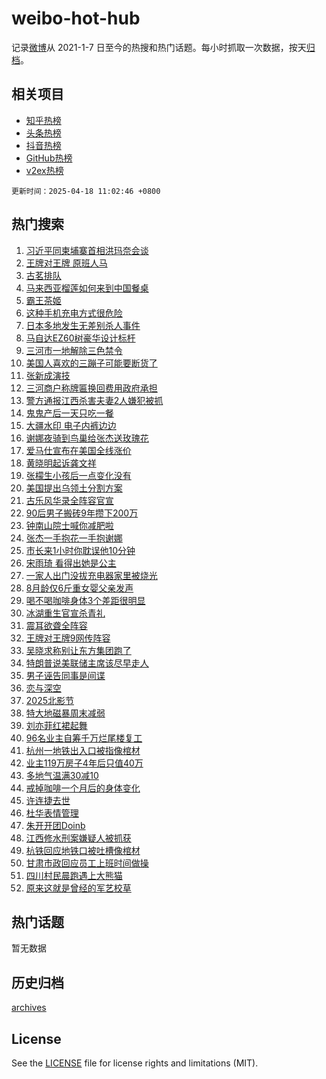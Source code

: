 # weibo-hot-hub

记录[微博](https://www.weibo.com)从 2021-1-7 日至今的热搜和热门话题。每小时抓取一次数据，按天[归档](archives)。

## 相关项目

- [知乎热榜](https://github.com/snaildev/zhihu-hot-hub)
- [头条热榜](https://github.com/snaildev/toutiao-hot-hub)
- [抖音热榜](https://github.com/snaildev/douyin-hot-hub)
- [GitHub热榜](https://github.com/snaildev/github-hot-hub)
- [v2ex热榜](https://github.com/snaildev/v2ex-hot-hub)


`更新时间：2025-04-18 11:02:46 +0800`

## 热门搜索

1. [习近平同柬埔寨首相洪玛奈会谈](https://m.weibo.cn/search?containerid=100103type%3D1%26t%3D10%26q%3D%23%E4%B9%A0%E8%BF%91%E5%B9%B3%E5%90%8C%E6%9F%AC%E5%9F%94%E5%AF%A8%E9%A6%96%E7%9B%B8%E6%B4%AA%E7%8E%9B%E5%A5%88%E4%BC%9A%E8%B0%88%23&stream_entry_id=51&isnewpage=1&extparam=seat%3D1%26c_type%3D51%26q%3D%2523%25E4%25B9%25A0%25E8%25BF%2591%25E5%25B9%25B3%25E5%2590%258C%25E6%259F%25AC%25E5%259F%2594%25E5%25AF%25A8%25E9%25A6%2596%25E7%259B%25B8%25E6%25B4%25AA%25E7%258E%259B%25E5%25A5%2588%25E4%25BC%259A%25E8%25B0%2588%2523%26pos%3D0%26cate%3D10103%26dgr%3D0%26filter_type%3Drealtimehot%26stream_entry_id%3D51%26display_time%3D1744945365%26pre_seqid%3D17449453656920366468816)
1. [王牌对王牌 原班人马](https://m.weibo.cn/search?containerid=100103type%3D1%26t%3D10%26q%3D%E7%8E%8B%E7%89%8C%E5%AF%B9%E7%8E%8B%E7%89%8C+%E5%8E%9F%E7%8F%AD%E4%BA%BA%E9%A9%AC&stream_entry_id=31&isnewpage=1&extparam=seat%3D1%26c_type%3D31%26q%3D%25E7%258E%258B%25E7%2589%258C%25E5%25AF%25B9%25E7%258E%258B%25E7%2589%258C%2520%25E5%258E%259F%25E7%258F%25AD%25E4%25BA%25BA%25E9%25A9%25AC%26pos%3D0%26cate%3D5001%26realpos%3D1%26stream_entry_id%3D31%26flag%3D1%26band_rank%3D1%26lcate%3D5001%26filter_type%3Drealtimehot%26dgr%3D0%26display_time%3D1744945365%26pre_seqid%3D17449453656920366468816)
1. [古茗排队](https://m.weibo.cn/search?containerid=100103type%3D1%26t%3D10%26q%3D%E5%8F%A4%E8%8C%97%E6%8E%92%E9%98%9F&stream_entry_id=31&isnewpage=1&extparam=seat%3D1%26c_type%3D31%26q%3D%25E5%258F%25A4%25E8%258C%2597%25E6%258E%2592%25E9%2598%259F%26pos%3D1%26cate%3D5001%26realpos%3D2%26stream_entry_id%3D31%26flag%3D1%26band_rank%3D2%26lcate%3D5001%26filter_type%3Drealtimehot%26dgr%3D0%26display_time%3D1744945365%26pre_seqid%3D17449453656920366468816)
1. [马来西亚榴莲如何来到中国餐桌](https://m.weibo.cn/search?containerid=100103type%3D1%26t%3D10%26q%3D%23%E9%A9%AC%E6%9D%A5%E8%A5%BF%E4%BA%9A%E6%A6%B4%E8%8E%B2%E5%A6%82%E4%BD%95%E6%9D%A5%E5%88%B0%E4%B8%AD%E5%9B%BD%E9%A4%90%E6%A1%8C%23&stream_entry_id=31&isnewpage=1&extparam=seat%3D1%26c_type%3D31%26q%3D%2523%25E9%25A9%25AC%25E6%259D%25A5%25E8%25A5%25BF%25E4%25BA%259A%25E6%25A6%25B4%25E8%258E%25B2%25E5%25A6%2582%25E4%25BD%2595%25E6%259D%25A5%25E5%2588%25B0%25E4%25B8%25AD%25E5%259B%25BD%25E9%25A4%2590%25E6%25A1%258C%2523%26pos%3D2%26cate%3D5001%26realpos%3D3%26stream_entry_id%3D31%26flag%3D0%26band_rank%3D3%26lcate%3D5001%26filter_type%3Drealtimehot%26dgr%3D0%26display_time%3D1744945365%26pre_seqid%3D17449453656920366468816)
1. [霸王茶姬](https://m.weibo.cn/search?containerid=100103type%3D1%26t%3D10%26q%3D%E9%9C%B8%E7%8E%8B%E8%8C%B6%E5%A7%AC&stream_entry_id=31&isnewpage=1&extparam=seat%3D1%26c_type%3D31%26q%3D%25E9%259C%25B8%25E7%258E%258B%25E8%258C%25B6%25E5%25A7%25AC%26pos%3D3%26cate%3D5001%26realpos%3D4%26stream_entry_id%3D31%26flag%3D1%26band_rank%3D4%26lcate%3D5001%26filter_type%3Drealtimehot%26dgr%3D0%26display_time%3D1744945365%26pre_seqid%3D17449453656920366468816)
1. [这种手机充电方式很危险](https://m.weibo.cn/search?containerid=100103type%3D1%26t%3D10%26q%3D%23%E8%BF%99%E7%A7%8D%E6%89%8B%E6%9C%BA%E5%85%85%E7%94%B5%E6%96%B9%E5%BC%8F%E5%BE%88%E5%8D%B1%E9%99%A9%23&stream_entry_id=31&isnewpage=1&extparam=seat%3D1%26c_type%3D31%26q%3D%2523%25E8%25BF%2599%25E7%25A7%258D%25E6%2589%258B%25E6%259C%25BA%25E5%2585%2585%25E7%2594%25B5%25E6%2596%25B9%25E5%25BC%258F%25E5%25BE%2588%25E5%258D%25B1%25E9%2599%25A9%2523%26pos%3D4%26cate%3D5001%26realpos%3D5%26stream_entry_id%3D31%26flag%3D1%26band_rank%3D5%26lcate%3D5001%26filter_type%3Drealtimehot%26dgr%3D0%26display_time%3D1744945365%26pre_seqid%3D17449453656920366468816)
1. [日本多地发生无差别杀人事件](https://m.weibo.cn/search?containerid=100103type%3D1%26t%3D10%26q%3D%23%E6%97%A5%E6%9C%AC%E5%A4%9A%E5%9C%B0%E5%8F%91%E7%94%9F%E6%97%A0%E5%B7%AE%E5%88%AB%E6%9D%80%E4%BA%BA%E4%BA%8B%E4%BB%B6%23&stream_entry_id=31&isnewpage=1&extparam=seat%3D1%26c_type%3D31%26q%3D%2523%25E6%2597%25A5%25E6%259C%25AC%25E5%25A4%259A%25E5%259C%25B0%25E5%258F%2591%25E7%2594%259F%25E6%2597%25A0%25E5%25B7%25AE%25E5%2588%25AB%25E6%259D%2580%25E4%25BA%25BA%25E4%25BA%258B%25E4%25BB%25B6%2523%26pos%3D5%26cate%3D5001%26realpos%3D6%26stream_entry_id%3D31%26flag%3D1%26band_rank%3D6%26lcate%3D5001%26filter_type%3Drealtimehot%26dgr%3D0%26display_time%3D1744945365%26pre_seqid%3D17449453656920366468816)
1. [马自达EZ60树豪华设计标杆](https://m.weibo.cn/search?containerid=100103type%3D1%26t%3D10%26q%3D%23%E9%A9%AC%E8%87%AA%E8%BE%BEEZ60%E6%A0%91%E8%B1%AA%E5%8D%8E%E8%AE%BE%E8%AE%A1%E6%A0%87%E6%9D%86%23&stream_entry_id=31&isnewpage=1&extparam=seat%3D1%26c_type%3D31%26q%3D%2523%25E9%25A9%25AC%25E8%2587%25AA%25E8%25BE%25BEEZ60%25E6%25A0%2591%25E8%25B1%25AA%25E5%258D%258E%25E8%25AE%25BE%25E8%25AE%25A1%25E6%25A0%2587%25E6%259D%2586%2523%26pos%3D6%26cate%3D5001%26adid%3D283286%26topic_ad%3D1%26dgr%3D0%26band_rank%3D7%26lcate%3D5001%26stream_entry_id%3D31%26filter_type%3Drealtimehot%26is_ad_pos%3D1%26display_time%3D1744945365%26pre_seqid%3D17449453656920366468816)
1. [三河市一地解除三色禁令](https://m.weibo.cn/search?containerid=100103type%3D1%26t%3D10%26q%3D%23%E4%B8%89%E6%B2%B3%E5%B8%82%E4%B8%80%E5%9C%B0%E8%A7%A3%E9%99%A4%E4%B8%89%E8%89%B2%E7%A6%81%E4%BB%A4%23&stream_entry_id=31&isnewpage=1&extparam=seat%3D1%26c_type%3D31%26q%3D%2523%25E4%25B8%2589%25E6%25B2%25B3%25E5%25B8%2582%25E4%25B8%2580%25E5%259C%25B0%25E8%25A7%25A3%25E9%2599%25A4%25E4%25B8%2589%25E8%2589%25B2%25E7%25A6%2581%25E4%25BB%25A4%2523%26pos%3D7%26cate%3D5001%26realpos%3D7%26stream_entry_id%3D31%26flag%3D1%26band_rank%3D7%26lcate%3D5001%26filter_type%3Drealtimehot%26dgr%3D0%26display_time%3D1744945365%26pre_seqid%3D17449453656920366468816)
1. [美国人喜欢的三蹦子可能要断货了](https://m.weibo.cn/search?containerid=100103type%3D1%26t%3D10%26q%3D%23%E7%BE%8E%E5%9B%BD%E4%BA%BA%E5%96%9C%E6%AC%A2%E7%9A%84%E4%B8%89%E8%B9%A6%E5%AD%90%E5%8F%AF%E8%83%BD%E8%A6%81%E6%96%AD%E8%B4%A7%E4%BA%86%23&stream_entry_id=31&isnewpage=1&extparam=seat%3D1%26c_type%3D31%26q%3D%2523%25E7%25BE%258E%25E5%259B%25BD%25E4%25BA%25BA%25E5%2596%259C%25E6%25AC%25A2%25E7%259A%2584%25E4%25B8%2589%25E8%25B9%25A6%25E5%25AD%2590%25E5%258F%25AF%25E8%2583%25BD%25E8%25A6%2581%25E6%2596%25AD%25E8%25B4%25A7%25E4%25BA%2586%2523%26pos%3D8%26cate%3D5001%26realpos%3D8%26stream_entry_id%3D31%26flag%3D0%26band_rank%3D8%26lcate%3D5001%26filter_type%3Drealtimehot%26dgr%3D0%26display_time%3D1744945365%26pre_seqid%3D17449453656920366468816)
1. [张新成演技](https://m.weibo.cn/search?containerid=100103type%3D1%26t%3D10%26q%3D%E5%BC%A0%E6%96%B0%E6%88%90%E6%BC%94%E6%8A%80&stream_entry_id=31&isnewpage=1&extparam=seat%3D1%26c_type%3D31%26q%3D%25E5%25BC%25A0%25E6%2596%25B0%25E6%2588%2590%25E6%25BC%2594%25E6%258A%2580%26pos%3D9%26cate%3D5001%26realpos%3D9%26stream_entry_id%3D31%26flag%3D1%26band_rank%3D9%26lcate%3D5001%26filter_type%3Drealtimehot%26dgr%3D0%26display_time%3D1744945365%26pre_seqid%3D17449453656920366468816)
1. [三河商户称牌匾换回费用政府承担](https://m.weibo.cn/search?containerid=100103type%3D1%26t%3D10%26q%3D%23%E4%B8%89%E6%B2%B3%E5%95%86%E6%88%B7%E7%A7%B0%E7%89%8C%E5%8C%BE%E6%8D%A2%E5%9B%9E%E8%B4%B9%E7%94%A8%E6%94%BF%E5%BA%9C%E6%89%BF%E6%8B%85%23&stream_entry_id=31&isnewpage=1&extparam=seat%3D1%26c_type%3D31%26q%3D%2523%25E4%25B8%2589%25E6%25B2%25B3%25E5%2595%2586%25E6%2588%25B7%25E7%25A7%25B0%25E7%2589%258C%25E5%258C%25BE%25E6%258D%25A2%25E5%259B%259E%25E8%25B4%25B9%25E7%2594%25A8%25E6%2594%25BF%25E5%25BA%259C%25E6%2589%25BF%25E6%258B%2585%2523%26pos%3D10%26cate%3D5001%26realpos%3D10%26stream_entry_id%3D31%26flag%3D1%26band_rank%3D10%26lcate%3D5001%26filter_type%3Drealtimehot%26dgr%3D0%26display_time%3D1744945365%26pre_seqid%3D17449453656920366468816)
1. [警方通报江西杀害夫妻2人嫌犯被抓](https://m.weibo.cn/search?containerid=100103type%3D1%26t%3D10%26q%3D%23%E8%AD%A6%E6%96%B9%E9%80%9A%E6%8A%A5%E6%B1%9F%E8%A5%BF%E6%9D%80%E5%AE%B3%E5%A4%AB%E5%A6%BB2%E4%BA%BA%E5%AB%8C%E7%8A%AF%E8%A2%AB%E6%8A%93%23&stream_entry_id=31&isnewpage=1&extparam=seat%3D1%26c_type%3D31%26q%3D%2523%25E8%25AD%25A6%25E6%2596%25B9%25E9%2580%259A%25E6%258A%25A5%25E6%25B1%259F%25E8%25A5%25BF%25E6%259D%2580%25E5%25AE%25B3%25E5%25A4%25AB%25E5%25A6%25BB2%25E4%25BA%25BA%25E5%25AB%258C%25E7%258A%25AF%25E8%25A2%25AB%25E6%258A%2593%2523%26pos%3D11%26cate%3D5001%26realpos%3D11%26stream_entry_id%3D31%26flag%3D0%26band_rank%3D11%26lcate%3D5001%26filter_type%3Drealtimehot%26dgr%3D0%26display_time%3D1744945365%26pre_seqid%3D17449453656920366468816)
1. [鬼鬼产后一天只吃一餐](https://m.weibo.cn/search?containerid=100103type%3D1%26t%3D10%26q%3D%23%E9%AC%BC%E9%AC%BC%E4%BA%A7%E5%90%8E%E4%B8%80%E5%A4%A9%E5%8F%AA%E5%90%83%E4%B8%80%E9%A4%90%23&stream_entry_id=31&isnewpage=1&extparam=seat%3D1%26c_type%3D31%26q%3D%2523%25E9%25AC%25BC%25E9%25AC%25BC%25E4%25BA%25A7%25E5%2590%258E%25E4%25B8%2580%25E5%25A4%25A9%25E5%258F%25AA%25E5%2590%2583%25E4%25B8%2580%25E9%25A4%2590%2523%26pos%3D12%26cate%3D5001%26realpos%3D12%26stream_entry_id%3D31%26flag%3D2%26band_rank%3D12%26lcate%3D5001%26filter_type%3Drealtimehot%26dgr%3D0%26display_time%3D1744945365%26pre_seqid%3D17449453656920366468816)
1. [大疆水印 电子内裤边边](https://m.weibo.cn/search?containerid=100103type%3D1%26t%3D10%26q%3D%E5%A4%A7%E7%96%86%E6%B0%B4%E5%8D%B0+%E7%94%B5%E5%AD%90%E5%86%85%E8%A3%A4%E8%BE%B9%E8%BE%B9&stream_entry_id=31&isnewpage=1&extparam=seat%3D1%26c_type%3D31%26q%3D%25E5%25A4%25A7%25E7%2596%2586%25E6%25B0%25B4%25E5%258D%25B0%2520%25E7%2594%25B5%25E5%25AD%2590%25E5%2586%2585%25E8%25A3%25A4%25E8%25BE%25B9%25E8%25BE%25B9%26pos%3D13%26cate%3D5001%26realpos%3D13%26stream_entry_id%3D31%26flag%3D1%26band_rank%3D13%26lcate%3D5001%26filter_type%3Drealtimehot%26dgr%3D0%26display_time%3D1744945365%26pre_seqid%3D17449453656920366468816)
1. [谢娜夜骑到鸟巢给张杰送玫瑰花](https://m.weibo.cn/search?containerid=100103type%3D1%26t%3D10%26q%3D%23%E8%B0%A2%E5%A8%9C%E5%A4%9C%E9%AA%91%E5%88%B0%E9%B8%9F%E5%B7%A2%E7%BB%99%E5%BC%A0%E6%9D%B0%E9%80%81%E7%8E%AB%E7%91%B0%E8%8A%B1%23&stream_entry_id=31&isnewpage=1&extparam=seat%3D1%26c_type%3D31%26q%3D%2523%25E8%25B0%25A2%25E5%25A8%259C%25E5%25A4%259C%25E9%25AA%2591%25E5%2588%25B0%25E9%25B8%259F%25E5%25B7%25A2%25E7%25BB%2599%25E5%25BC%25A0%25E6%259D%25B0%25E9%2580%2581%25E7%258E%25AB%25E7%2591%25B0%25E8%258A%25B1%2523%26pos%3D14%26cate%3D5001%26realpos%3D14%26stream_entry_id%3D31%26flag%3D0%26band_rank%3D14%26lcate%3D5001%26filter_type%3Drealtimehot%26dgr%3D0%26display_time%3D1744945365%26pre_seqid%3D17449453656920366468816)
1. [爱马仕宣布在美国全线涨价](https://m.weibo.cn/search?containerid=100103type%3D1%26t%3D10%26q%3D%23%E7%88%B1%E9%A9%AC%E4%BB%95%E5%AE%A3%E5%B8%83%E5%9C%A8%E7%BE%8E%E5%9B%BD%E5%85%A8%E7%BA%BF%E6%B6%A8%E4%BB%B7%23&stream_entry_id=31&isnewpage=1&extparam=seat%3D1%26c_type%3D31%26q%3D%2523%25E7%2588%25B1%25E9%25A9%25AC%25E4%25BB%2595%25E5%25AE%25A3%25E5%25B8%2583%25E5%259C%25A8%25E7%25BE%258E%25E5%259B%25BD%25E5%2585%25A8%25E7%25BA%25BF%25E6%25B6%25A8%25E4%25BB%25B7%2523%26pos%3D15%26cate%3D5001%26realpos%3D15%26stream_entry_id%3D31%26flag%3D2%26band_rank%3D15%26lcate%3D5001%26filter_type%3Drealtimehot%26dgr%3D0%26display_time%3D1744945365%26pre_seqid%3D17449453656920366468816)
1. [黄晓明起诉龚文祥](https://m.weibo.cn/search?containerid=100103type%3D1%26t%3D10%26q%3D%23%E9%BB%84%E6%99%93%E6%98%8E%E8%B5%B7%E8%AF%89%E9%BE%9A%E6%96%87%E7%A5%A5%23&stream_entry_id=31&isnewpage=1&extparam=seat%3D1%26c_type%3D31%26q%3D%2523%25E9%25BB%2584%25E6%2599%2593%25E6%2598%258E%25E8%25B5%25B7%25E8%25AF%2589%25E9%25BE%259A%25E6%2596%2587%25E7%25A5%25A5%2523%26pos%3D16%26cate%3D5001%26realpos%3D16%26stream_entry_id%3D31%26flag%3D0%26band_rank%3D16%26lcate%3D5001%26filter_type%3Drealtimehot%26dgr%3D0%26display_time%3D1744945365%26pre_seqid%3D17449453656920366468816)
1. [张檬生小孩后一点变化没有](https://m.weibo.cn/search?containerid=100103type%3D1%26t%3D10%26q%3D%23%E5%BC%A0%E6%AA%AC%E7%94%9F%E5%B0%8F%E5%AD%A9%E5%90%8E%E4%B8%80%E7%82%B9%E5%8F%98%E5%8C%96%E6%B2%A1%E6%9C%89%23&stream_entry_id=31&isnewpage=1&extparam=seat%3D1%26c_type%3D31%26q%3D%2523%25E5%25BC%25A0%25E6%25AA%25AC%25E7%2594%259F%25E5%25B0%258F%25E5%25AD%25A9%25E5%2590%258E%25E4%25B8%2580%25E7%2582%25B9%25E5%258F%2598%25E5%258C%2596%25E6%25B2%25A1%25E6%259C%2589%2523%26pos%3D17%26cate%3D5001%26realpos%3D17%26stream_entry_id%3D31%26flag%3D1%26band_rank%3D17%26lcate%3D5001%26filter_type%3Drealtimehot%26dgr%3D0%26display_time%3D1744945365%26pre_seqid%3D17449453656920366468816)
1. [美国提出乌领土分割方案](https://m.weibo.cn/search?containerid=100103type%3D1%26t%3D10%26q%3D%23%E7%BE%8E%E5%9B%BD%E6%8F%90%E5%87%BA%E4%B9%8C%E9%A2%86%E5%9C%9F%E5%88%86%E5%89%B2%E6%96%B9%E6%A1%88%23&stream_entry_id=31&isnewpage=1&extparam=seat%3D1%26c_type%3D31%26q%3D%2523%25E7%25BE%258E%25E5%259B%25BD%25E6%258F%2590%25E5%2587%25BA%25E4%25B9%258C%25E9%25A2%2586%25E5%259C%259F%25E5%2588%2586%25E5%2589%25B2%25E6%2596%25B9%25E6%25A1%2588%2523%26pos%3D18%26cate%3D5001%26realpos%3D18%26stream_entry_id%3D31%26flag%3D0%26band_rank%3D18%26lcate%3D5001%26filter_type%3Drealtimehot%26dgr%3D0%26display_time%3D1744945365%26pre_seqid%3D17449453656920366468816)
1. [古乐风华录全阵容官宣](https://m.weibo.cn/search?containerid=100103type%3D1%26t%3D10%26q%3D%23%E5%8F%A4%E4%B9%90%E9%A3%8E%E5%8D%8E%E5%BD%95%E5%85%A8%E9%98%B5%E5%AE%B9%E5%AE%98%E5%AE%A3%23&stream_entry_id=31&isnewpage=1&extparam=seat%3D1%26c_type%3D31%26q%3D%2523%25E5%258F%25A4%25E4%25B9%2590%25E9%25A3%258E%25E5%258D%258E%25E5%25BD%2595%25E5%2585%25A8%25E9%2598%25B5%25E5%25AE%25B9%25E5%25AE%2598%25E5%25AE%25A3%2523%26pos%3D19%26cate%3D5001%26realpos%3D19%26stream_entry_id%3D31%26flag%3D1%26band_rank%3D19%26lcate%3D5001%26filter_type%3Drealtimehot%26dgr%3D0%26display_time%3D1744945365%26pre_seqid%3D17449453656920366468816)
1. [90后男子搬砖9年攒下200万](https://m.weibo.cn/search?containerid=100103type%3D1%26t%3D10%26q%3D%2390%E5%90%8E%E7%94%B7%E5%AD%90%E6%90%AC%E7%A0%969%E5%B9%B4%E6%94%92%E4%B8%8B200%E4%B8%87%23&stream_entry_id=31&isnewpage=1&extparam=seat%3D1%26c_type%3D31%26q%3D%252390%25E5%2590%258E%25E7%2594%25B7%25E5%25AD%2590%25E6%2590%25AC%25E7%25A0%25969%25E5%25B9%25B4%25E6%2594%2592%25E4%25B8%258B200%25E4%25B8%2587%2523%26pos%3D20%26cate%3D5001%26realpos%3D20%26stream_entry_id%3D31%26flag%3D0%26band_rank%3D20%26lcate%3D5001%26filter_type%3Drealtimehot%26dgr%3D0%26display_time%3D1744945365%26pre_seqid%3D17449453656920366468816)
1. [钟南山院士喊你减肥啦](https://m.weibo.cn/search?containerid=100103type%3D1%26t%3D10%26q%3D%23%E9%92%9F%E5%8D%97%E5%B1%B1%E9%99%A2%E5%A3%AB%E5%96%8A%E4%BD%A0%E5%87%8F%E8%82%A5%E5%95%A6%23&stream_entry_id=31&isnewpage=1&extparam=seat%3D1%26c_type%3D31%26q%3D%2523%25E9%2592%259F%25E5%258D%2597%25E5%25B1%25B1%25E9%2599%25A2%25E5%25A3%25AB%25E5%2596%258A%25E4%25BD%25A0%25E5%2587%258F%25E8%2582%25A5%25E5%2595%25A6%2523%26pos%3D21%26cate%3D5001%26realpos%3D21%26stream_entry_id%3D31%26flag%3D1%26band_rank%3D21%26lcate%3D5001%26filter_type%3Drealtimehot%26dgr%3D0%26display_time%3D1744945365%26pre_seqid%3D17449453656920366468816)
1. [张杰一手抱花一手抱谢娜](https://m.weibo.cn/search?containerid=100103type%3D1%26t%3D10%26q%3D%23%E5%BC%A0%E6%9D%B0%E4%B8%80%E6%89%8B%E6%8A%B1%E8%8A%B1%E4%B8%80%E6%89%8B%E6%8A%B1%E8%B0%A2%E5%A8%9C%23&stream_entry_id=31&isnewpage=1&extparam=seat%3D1%26c_type%3D31%26q%3D%2523%25E5%25BC%25A0%25E6%259D%25B0%25E4%25B8%2580%25E6%2589%258B%25E6%258A%25B1%25E8%258A%25B1%25E4%25B8%2580%25E6%2589%258B%25E6%258A%25B1%25E8%25B0%25A2%25E5%25A8%259C%2523%26pos%3D22%26cate%3D5001%26realpos%3D22%26stream_entry_id%3D31%26flag%3D0%26band_rank%3D22%26lcate%3D5001%26filter_type%3Drealtimehot%26dgr%3D0%26display_time%3D1744945365%26pre_seqid%3D17449453656920366468816)
1. [市长来1小时你耽误他10分钟](https://m.weibo.cn/search?containerid=100103type%3D1%26t%3D10%26q%3D%23%E5%B8%82%E9%95%BF%E6%9D%A51%E5%B0%8F%E6%97%B6%E4%BD%A0%E8%80%BD%E8%AF%AF%E4%BB%9610%E5%88%86%E9%92%9F%23&stream_entry_id=31&isnewpage=1&extparam=seat%3D1%26c_type%3D31%26q%3D%2523%25E5%25B8%2582%25E9%2595%25BF%25E6%259D%25A51%25E5%25B0%258F%25E6%2597%25B6%25E4%25BD%25A0%25E8%2580%25BD%25E8%25AF%25AF%25E4%25BB%259610%25E5%2588%2586%25E9%2592%259F%2523%26pos%3D23%26cate%3D5001%26realpos%3D23%26stream_entry_id%3D31%26flag%3D0%26band_rank%3D23%26lcate%3D5001%26filter_type%3Drealtimehot%26dgr%3D0%26display_time%3D1744945365%26pre_seqid%3D17449453656920366468816)
1. [宋雨琦 看得出她是公主](https://m.weibo.cn/search?containerid=100103type%3D1%26t%3D10%26q%3D%E5%AE%8B%E9%9B%A8%E7%90%A6+%E7%9C%8B%E5%BE%97%E5%87%BA%E5%A5%B9%E6%98%AF%E5%85%AC%E4%B8%BB&stream_entry_id=31&isnewpage=1&extparam=seat%3D1%26c_type%3D31%26q%3D%25E5%25AE%258B%25E9%259B%25A8%25E7%2590%25A6%2520%25E7%259C%258B%25E5%25BE%2597%25E5%2587%25BA%25E5%25A5%25B9%25E6%2598%25AF%25E5%2585%25AC%25E4%25B8%25BB%26pos%3D24%26cate%3D5001%26realpos%3D24%26stream_entry_id%3D31%26flag%3D1%26band_rank%3D24%26lcate%3D5001%26filter_type%3Drealtimehot%26dgr%3D0%26display_time%3D1744945365%26pre_seqid%3D17449453656920366468816)
1. [一家人出门没拔充电器家里被烧光](https://m.weibo.cn/search?containerid=100103type%3D1%26t%3D10%26q%3D%23%E4%B8%80%E5%AE%B6%E4%BA%BA%E5%87%BA%E9%97%A8%E6%B2%A1%E6%8B%94%E5%85%85%E7%94%B5%E5%99%A8%E5%AE%B6%E9%87%8C%E8%A2%AB%E7%83%A7%E5%85%89%23&stream_entry_id=31&isnewpage=1&extparam=seat%3D1%26c_type%3D31%26q%3D%2523%25E4%25B8%2580%25E5%25AE%25B6%25E4%25BA%25BA%25E5%2587%25BA%25E9%2597%25A8%25E6%25B2%25A1%25E6%258B%2594%25E5%2585%2585%25E7%2594%25B5%25E5%2599%25A8%25E5%25AE%25B6%25E9%2587%258C%25E8%25A2%25AB%25E7%2583%25A7%25E5%2585%2589%2523%26pos%3D25%26cate%3D5001%26realpos%3D25%26stream_entry_id%3D31%26flag%3D0%26band_rank%3D25%26lcate%3D5001%26filter_type%3Drealtimehot%26dgr%3D0%26display_time%3D1744945365%26pre_seqid%3D17449453656920366468816)
1. [8月龄仅6斤重女婴父亲发声](https://m.weibo.cn/search?containerid=100103type%3D1%26t%3D10%26q%3D%238%E6%9C%88%E9%BE%84%E4%BB%856%E6%96%A4%E9%87%8D%E5%A5%B3%E5%A9%B4%E7%88%B6%E4%BA%B2%E5%8F%91%E5%A3%B0%23&stream_entry_id=31&isnewpage=1&extparam=seat%3D1%26c_type%3D31%26q%3D%25238%25E6%259C%2588%25E9%25BE%2584%25E4%25BB%25856%25E6%2596%25A4%25E9%2587%258D%25E5%25A5%25B3%25E5%25A9%25B4%25E7%2588%25B6%25E4%25BA%25B2%25E5%258F%2591%25E5%25A3%25B0%2523%26pos%3D26%26cate%3D5001%26realpos%3D26%26stream_entry_id%3D31%26flag%3D1%26band_rank%3D26%26lcate%3D5001%26filter_type%3Drealtimehot%26dgr%3D0%26display_time%3D1744945365%26pre_seqid%3D17449453656920366468816)
1. [喝不喝咖啡身体3个差距很明显](https://m.weibo.cn/search?containerid=100103type%3D1%26t%3D10%26q%3D%23%E5%96%9D%E4%B8%8D%E5%96%9D%E5%92%96%E5%95%A1%E8%BA%AB%E4%BD%933%E4%B8%AA%E5%B7%AE%E8%B7%9D%E5%BE%88%E6%98%8E%E6%98%BE%23&stream_entry_id=31&isnewpage=1&extparam=seat%3D1%26c_type%3D31%26q%3D%2523%25E5%2596%259D%25E4%25B8%258D%25E5%2596%259D%25E5%2592%2596%25E5%2595%25A1%25E8%25BA%25AB%25E4%25BD%25933%25E4%25B8%25AA%25E5%25B7%25AE%25E8%25B7%259D%25E5%25BE%2588%25E6%2598%258E%25E6%2598%25BE%2523%26pos%3D27%26cate%3D5001%26realpos%3D27%26stream_entry_id%3D31%26flag%3D1%26band_rank%3D27%26lcate%3D5001%26filter_type%3Drealtimehot%26dgr%3D0%26display_time%3D1744945365%26pre_seqid%3D17449453656920366468816)
1. [冰湖重生官宣杀青礼](https://m.weibo.cn/search?containerid=100103type%3D1%26t%3D10%26q%3D%23%E5%86%B0%E6%B9%96%E9%87%8D%E7%94%9F%E5%AE%98%E5%AE%A3%E6%9D%80%E9%9D%92%E7%A4%BC%23&stream_entry_id=31&isnewpage=1&extparam=seat%3D1%26c_type%3D31%26q%3D%2523%25E5%2586%25B0%25E6%25B9%2596%25E9%2587%258D%25E7%2594%259F%25E5%25AE%2598%25E5%25AE%25A3%25E6%259D%2580%25E9%259D%2592%25E7%25A4%25BC%2523%26pos%3D28%26cate%3D5001%26realpos%3D28%26stream_entry_id%3D31%26flag%3D1%26band_rank%3D28%26lcate%3D5001%26filter_type%3Drealtimehot%26dgr%3D0%26display_time%3D1744945365%26pre_seqid%3D17449453656920366468816)
1. [震耳欲聋全阵容](https://m.weibo.cn/search?containerid=100103type%3D1%26t%3D10%26q%3D%23%E9%9C%87%E8%80%B3%E6%AC%B2%E8%81%8B%E5%85%A8%E9%98%B5%E5%AE%B9%23&stream_entry_id=31&isnewpage=1&extparam=seat%3D1%26c_type%3D31%26q%3D%2523%25E9%259C%2587%25E8%2580%25B3%25E6%25AC%25B2%25E8%2581%258B%25E5%2585%25A8%25E9%2598%25B5%25E5%25AE%25B9%2523%26pos%3D29%26cate%3D5001%26realpos%3D29%26stream_entry_id%3D31%26flag%3D1%26band_rank%3D29%26lcate%3D5001%26filter_type%3Drealtimehot%26dgr%3D0%26display_time%3D1744945365%26pre_seqid%3D17449453656920366468816)
1. [王牌对王牌9网传阵容](https://m.weibo.cn/search?containerid=100103type%3D1%26t%3D10%26q%3D%23%E7%8E%8B%E7%89%8C%E5%AF%B9%E7%8E%8B%E7%89%8C9%E7%BD%91%E4%BC%A0%E9%98%B5%E5%AE%B9%23&stream_entry_id=31&isnewpage=1&extparam=seat%3D1%26c_type%3D31%26q%3D%2523%25E7%258E%258B%25E7%2589%258C%25E5%25AF%25B9%25E7%258E%258B%25E7%2589%258C9%25E7%25BD%2591%25E4%25BC%25A0%25E9%2598%25B5%25E5%25AE%25B9%2523%26pos%3D30%26cate%3D5001%26realpos%3D30%26stream_entry_id%3D31%26flag%3D1%26band_rank%3D30%26lcate%3D5001%26filter_type%3Drealtimehot%26dgr%3D0%26display_time%3D1744945365%26pre_seqid%3D17449453656920366468816)
1. [吴晓求称别让东方集团跑了](https://m.weibo.cn/search?containerid=100103type%3D1%26t%3D10%26q%3D%23%E5%90%B4%E6%99%93%E6%B1%82%E7%A7%B0%E5%88%AB%E8%AE%A9%E4%B8%9C%E6%96%B9%E9%9B%86%E5%9B%A2%E8%B7%91%E4%BA%86%23&stream_entry_id=31&isnewpage=1&extparam=seat%3D1%26c_type%3D31%26q%3D%2523%25E5%2590%25B4%25E6%2599%2593%25E6%25B1%2582%25E7%25A7%25B0%25E5%2588%25AB%25E8%25AE%25A9%25E4%25B8%259C%25E6%2596%25B9%25E9%259B%2586%25E5%259B%25A2%25E8%25B7%2591%25E4%25BA%2586%2523%26pos%3D31%26cate%3D5001%26realpos%3D31%26stream_entry_id%3D31%26flag%3D0%26band_rank%3D31%26lcate%3D5001%26filter_type%3Drealtimehot%26dgr%3D0%26display_time%3D1744945365%26pre_seqid%3D17449453656920366468816)
1. [特朗普说美联储主席该尽早走人](https://m.weibo.cn/search?containerid=100103type%3D1%26t%3D10%26q%3D%23%E7%89%B9%E6%9C%97%E6%99%AE%E8%AF%B4%E7%BE%8E%E8%81%94%E5%82%A8%E4%B8%BB%E5%B8%AD%E8%AF%A5%E5%B0%BD%E6%97%A9%E8%B5%B0%E4%BA%BA%23&stream_entry_id=31&isnewpage=1&extparam=seat%3D1%26c_type%3D31%26q%3D%2523%25E7%2589%25B9%25E6%259C%2597%25E6%2599%25AE%25E8%25AF%25B4%25E7%25BE%258E%25E8%2581%2594%25E5%2582%25A8%25E4%25B8%25BB%25E5%25B8%25AD%25E8%25AF%25A5%25E5%25B0%25BD%25E6%2597%25A9%25E8%25B5%25B0%25E4%25BA%25BA%2523%26pos%3D32%26cate%3D5001%26realpos%3D32%26stream_entry_id%3D31%26flag%3D0%26band_rank%3D32%26lcate%3D5001%26filter_type%3Drealtimehot%26dgr%3D0%26display_time%3D1744945365%26pre_seqid%3D17449453656920366468816)
1. [男子诬告同事是间谍](https://m.weibo.cn/search?containerid=100103type%3D1%26t%3D10%26q%3D%23%E7%94%B7%E5%AD%90%E8%AF%AC%E5%91%8A%E5%90%8C%E4%BA%8B%E6%98%AF%E9%97%B4%E8%B0%8D%23&stream_entry_id=31&isnewpage=1&extparam=seat%3D1%26c_type%3D31%26q%3D%2523%25E7%2594%25B7%25E5%25AD%2590%25E8%25AF%25AC%25E5%2591%258A%25E5%2590%258C%25E4%25BA%258B%25E6%2598%25AF%25E9%2597%25B4%25E8%25B0%258D%2523%26pos%3D33%26cate%3D5001%26realpos%3D33%26stream_entry_id%3D31%26flag%3D1%26band_rank%3D33%26lcate%3D5001%26filter_type%3Drealtimehot%26dgr%3D0%26display_time%3D1744945365%26pre_seqid%3D17449453656920366468816)
1. [恋与深空](https://m.weibo.cn/search?containerid=100103type%3D1%26t%3D10%26q%3D%23%E6%81%8B%E4%B8%8E%E6%B7%B1%E7%A9%BA%23&stream_entry_id=31&isnewpage=1&extparam=seat%3D1%26c_type%3D31%26q%3D%2523%25E6%2581%258B%25E4%25B8%258E%25E6%25B7%25B1%25E7%25A9%25BA%2523%26pos%3D34%26cate%3D5001%26realpos%3D34%26stream_entry_id%3D31%26flag%3D1%26band_rank%3D34%26lcate%3D5001%26filter_type%3Drealtimehot%26dgr%3D0%26display_time%3D1744945365%26pre_seqid%3D17449453656920366468816)
1. [2025北影节](https://m.weibo.cn/search?containerid=100103type%3D1%26t%3D10%26q%3D%232025%E5%8C%97%E5%BD%B1%E8%8A%82%23&stream_entry_id=31&isnewpage=1&extparam=seat%3D1%26c_type%3D31%26q%3D%25232025%25E5%258C%2597%25E5%25BD%25B1%25E8%258A%2582%2523%26pos%3D35%26cate%3D5001%26realpos%3D35%26stream_entry_id%3D31%26flag%3D0%26band_rank%3D35%26lcate%3D5001%26filter_type%3Drealtimehot%26dgr%3D0%26display_time%3D1744945365%26pre_seqid%3D17449453656920366468816)
1. [特大地磁暴周末减弱](https://m.weibo.cn/search?containerid=100103type%3D1%26t%3D10%26q%3D%23%E7%89%B9%E5%A4%A7%E5%9C%B0%E7%A3%81%E6%9A%B4%E5%91%A8%E6%9C%AB%E5%87%8F%E5%BC%B1%23&stream_entry_id=31&isnewpage=1&extparam=seat%3D1%26c_type%3D31%26q%3D%2523%25E7%2589%25B9%25E5%25A4%25A7%25E5%259C%25B0%25E7%25A3%2581%25E6%259A%25B4%25E5%2591%25A8%25E6%259C%25AB%25E5%2587%258F%25E5%25BC%25B1%2523%26pos%3D36%26cate%3D5001%26realpos%3D36%26stream_entry_id%3D31%26flag%3D1%26band_rank%3D36%26lcate%3D5001%26filter_type%3Drealtimehot%26dgr%3D0%26display_time%3D1744945365%26pre_seqid%3D17449453656920366468816)
1. [刘亦菲红裙起舞](https://m.weibo.cn/search?containerid=100103type%3D1%26t%3D10%26q%3D%23%E5%88%98%E4%BA%A6%E8%8F%B2%E7%BA%A2%E8%A3%99%E8%B5%B7%E8%88%9E%23&stream_entry_id=31&isnewpage=1&extparam=seat%3D1%26c_type%3D31%26q%3D%2523%25E5%2588%2598%25E4%25BA%25A6%25E8%258F%25B2%25E7%25BA%25A2%25E8%25A3%2599%25E8%25B5%25B7%25E8%2588%259E%2523%26pos%3D37%26cate%3D5001%26realpos%3D37%26stream_entry_id%3D31%26flag%3D0%26band_rank%3D37%26lcate%3D5001%26filter_type%3Drealtimehot%26dgr%3D0%26display_time%3D1744945365%26pre_seqid%3D17449453656920366468816)
1. [96名业主自筹千万烂尾楼复工](https://m.weibo.cn/search?containerid=100103type%3D1%26t%3D10%26q%3D%2396%E5%90%8D%E4%B8%9A%E4%B8%BB%E8%87%AA%E7%AD%B9%E5%8D%83%E4%B8%87%E7%83%82%E5%B0%BE%E6%A5%BC%E5%A4%8D%E5%B7%A5%23&stream_entry_id=31&isnewpage=1&extparam=seat%3D1%26c_type%3D31%26q%3D%252396%25E5%2590%258D%25E4%25B8%259A%25E4%25B8%25BB%25E8%2587%25AA%25E7%25AD%25B9%25E5%258D%2583%25E4%25B8%2587%25E7%2583%2582%25E5%25B0%25BE%25E6%25A5%25BC%25E5%25A4%258D%25E5%25B7%25A5%2523%26pos%3D38%26cate%3D5001%26realpos%3D38%26stream_entry_id%3D31%26flag%3D0%26band_rank%3D38%26lcate%3D5001%26filter_type%3Drealtimehot%26dgr%3D0%26display_time%3D1744945365%26pre_seqid%3D17449453656920366468816)
1. [杭州一地铁出入口被指像棺材](https://m.weibo.cn/search?containerid=100103type%3D1%26t%3D10%26q%3D%23%E6%9D%AD%E5%B7%9E%E4%B8%80%E5%9C%B0%E9%93%81%E5%87%BA%E5%85%A5%E5%8F%A3%E8%A2%AB%E6%8C%87%E5%83%8F%E6%A3%BA%E6%9D%90%23&stream_entry_id=31&isnewpage=1&extparam=seat%3D1%26c_type%3D31%26q%3D%2523%25E6%259D%25AD%25E5%25B7%259E%25E4%25B8%2580%25E5%259C%25B0%25E9%2593%2581%25E5%2587%25BA%25E5%2585%25A5%25E5%258F%25A3%25E8%25A2%25AB%25E6%258C%2587%25E5%2583%258F%25E6%25A3%25BA%25E6%259D%2590%2523%26pos%3D39%26cate%3D5001%26realpos%3D39%26stream_entry_id%3D31%26flag%3D0%26band_rank%3D39%26lcate%3D5001%26filter_type%3Drealtimehot%26dgr%3D0%26display_time%3D1744945365%26pre_seqid%3D17449453656920366468816)
1. [业主119万房子4年后只值40万](https://m.weibo.cn/search?containerid=100103type%3D1%26t%3D10%26q%3D%23%E4%B8%9A%E4%B8%BB119%E4%B8%87%E6%88%BF%E5%AD%904%E5%B9%B4%E5%90%8E%E5%8F%AA%E5%80%BC40%E4%B8%87%23&stream_entry_id=31&isnewpage=1&extparam=seat%3D1%26c_type%3D31%26q%3D%2523%25E4%25B8%259A%25E4%25B8%25BB119%25E4%25B8%2587%25E6%2588%25BF%25E5%25AD%25904%25E5%25B9%25B4%25E5%2590%258E%25E5%258F%25AA%25E5%2580%25BC40%25E4%25B8%2587%2523%26pos%3D40%26cate%3D5001%26realpos%3D40%26stream_entry_id%3D31%26flag%3D0%26band_rank%3D40%26lcate%3D5001%26filter_type%3Drealtimehot%26dgr%3D0%26display_time%3D1744945365%26pre_seqid%3D17449453656920366468816)
1. [多地气温满30减10](https://m.weibo.cn/search?containerid=100103type%3D1%26t%3D10%26q%3D%23%E5%A4%9A%E5%9C%B0%E6%B0%94%E6%B8%A9%E6%BB%A130%E5%87%8F10%23&stream_entry_id=31&isnewpage=1&extparam=seat%3D1%26c_type%3D31%26q%3D%2523%25E5%25A4%259A%25E5%259C%25B0%25E6%25B0%2594%25E6%25B8%25A9%25E6%25BB%25A130%25E5%2587%258F10%2523%26pos%3D41%26cate%3D5001%26realpos%3D41%26stream_entry_id%3D31%26flag%3D0%26band_rank%3D41%26lcate%3D5001%26filter_type%3Drealtimehot%26dgr%3D0%26display_time%3D1744945365%26pre_seqid%3D17449453656920366468816)
1. [戒掉咖啡一个月后的身体变化](https://m.weibo.cn/search?containerid=100103type%3D1%26t%3D10%26q%3D%E6%88%92%E6%8E%89%E5%92%96%E5%95%A1%E4%B8%80%E4%B8%AA%E6%9C%88%E5%90%8E%E7%9A%84%E8%BA%AB%E4%BD%93%E5%8F%98%E5%8C%96&stream_entry_id=31&isnewpage=1&extparam=seat%3D1%26c_type%3D31%26q%3D%25E6%2588%2592%25E6%258E%2589%25E5%2592%2596%25E5%2595%25A1%25E4%25B8%2580%25E4%25B8%25AA%25E6%259C%2588%25E5%2590%258E%25E7%259A%2584%25E8%25BA%25AB%25E4%25BD%2593%25E5%258F%2598%25E5%258C%2596%26pos%3D42%26cate%3D5001%26realpos%3D42%26stream_entry_id%3D31%26flag%3D0%26band_rank%3D42%26lcate%3D5001%26filter_type%3Drealtimehot%26dgr%3D0%26display_time%3D1744945365%26pre_seqid%3D17449453656920366468816)
1. [许连捷去世](https://m.weibo.cn/search?containerid=100103type%3D1%26t%3D10%26q%3D%23%E8%AE%B8%E8%BF%9E%E6%8D%B7%E5%8E%BB%E4%B8%96%23&stream_entry_id=31&isnewpage=1&extparam=seat%3D1%26c_type%3D31%26q%3D%2523%25E8%25AE%25B8%25E8%25BF%259E%25E6%258D%25B7%25E5%258E%25BB%25E4%25B8%2596%2523%26pos%3D43%26cate%3D5001%26realpos%3D43%26stream_entry_id%3D31%26flag%3D1%26band_rank%3D43%26lcate%3D5001%26filter_type%3Drealtimehot%26dgr%3D0%26display_time%3D1744945365%26pre_seqid%3D17449453656920366468816)
1. [杜华表情管理](https://m.weibo.cn/search?containerid=100103type%3D1%26t%3D10%26q%3D%E6%9D%9C%E5%8D%8E%E8%A1%A8%E6%83%85%E7%AE%A1%E7%90%86&stream_entry_id=31&isnewpage=1&extparam=seat%3D1%26c_type%3D31%26q%3D%25E6%259D%259C%25E5%258D%258E%25E8%25A1%25A8%25E6%2583%2585%25E7%25AE%25A1%25E7%2590%2586%26pos%3D44%26cate%3D5001%26realpos%3D44%26stream_entry_id%3D31%26flag%3D1%26band_rank%3D44%26lcate%3D5001%26filter_type%3Drealtimehot%26dgr%3D0%26display_time%3D1744945365%26pre_seqid%3D17449453656920366468816)
1. [朱开开团Doinb](https://m.weibo.cn/search?containerid=100103type%3D1%26t%3D10%26q%3D%23%E6%9C%B1%E5%BC%80%E5%BC%80%E5%9B%A2Doinb%23&stream_entry_id=31&isnewpage=1&extparam=seat%3D1%26c_type%3D31%26q%3D%2523%25E6%259C%25B1%25E5%25BC%2580%25E5%25BC%2580%25E5%259B%25A2Doinb%2523%26pos%3D45%26cate%3D5001%26realpos%3D45%26stream_entry_id%3D31%26flag%3D0%26band_rank%3D45%26lcate%3D5001%26filter_type%3Drealtimehot%26dgr%3D0%26display_time%3D1744945365%26pre_seqid%3D17449453656920366468816)
1. [江西修水刑案嫌疑人被抓获](https://m.weibo.cn/search?containerid=100103type%3D1%26t%3D10%26q%3D%23%E6%B1%9F%E8%A5%BF%E4%BF%AE%E6%B0%B4%E5%88%91%E6%A1%88%E5%AB%8C%E7%96%91%E4%BA%BA%E8%A2%AB%E6%8A%93%E8%8E%B7%23&stream_entry_id=31&isnewpage=1&extparam=seat%3D1%26c_type%3D31%26q%3D%2523%25E6%25B1%259F%25E8%25A5%25BF%25E4%25BF%25AE%25E6%25B0%25B4%25E5%2588%2591%25E6%25A1%2588%25E5%25AB%258C%25E7%2596%2591%25E4%25BA%25BA%25E8%25A2%25AB%25E6%258A%2593%25E8%258E%25B7%2523%26pos%3D46%26cate%3D5001%26realpos%3D46%26stream_entry_id%3D31%26flag%3D1%26band_rank%3D46%26lcate%3D5001%26filter_type%3Drealtimehot%26dgr%3D0%26display_time%3D1744945365%26pre_seqid%3D17449453656920366468816)
1. [杭铁回应地铁口被吐槽像棺材](https://m.weibo.cn/search?containerid=100103type%3D1%26t%3D10%26q%3D%23%E6%9D%AD%E9%93%81%E5%9B%9E%E5%BA%94%E5%9C%B0%E9%93%81%E5%8F%A3%E8%A2%AB%E5%90%90%E6%A7%BD%E5%83%8F%E6%A3%BA%E6%9D%90%23&stream_entry_id=31&isnewpage=1&extparam=seat%3D1%26c_type%3D31%26q%3D%2523%25E6%259D%25AD%25E9%2593%2581%25E5%259B%259E%25E5%25BA%2594%25E5%259C%25B0%25E9%2593%2581%25E5%258F%25A3%25E8%25A2%25AB%25E5%2590%2590%25E6%25A7%25BD%25E5%2583%258F%25E6%25A3%25BA%25E6%259D%2590%2523%26pos%3D47%26cate%3D5001%26realpos%3D47%26stream_entry_id%3D31%26flag%3D0%26band_rank%3D47%26lcate%3D5001%26filter_type%3Drealtimehot%26dgr%3D0%26display_time%3D1744945365%26pre_seqid%3D17449453656920366468816)
1. [甘肃市政回应员工上班时间做操](https://m.weibo.cn/search?containerid=100103type%3D1%26t%3D10%26q%3D%23%E7%94%98%E8%82%83%E5%B8%82%E6%94%BF%E5%9B%9E%E5%BA%94%E5%91%98%E5%B7%A5%E4%B8%8A%E7%8F%AD%E6%97%B6%E9%97%B4%E5%81%9A%E6%93%8D%23&stream_entry_id=31&isnewpage=1&extparam=seat%3D1%26c_type%3D31%26q%3D%2523%25E7%2594%2598%25E8%2582%2583%25E5%25B8%2582%25E6%2594%25BF%25E5%259B%259E%25E5%25BA%2594%25E5%2591%2598%25E5%25B7%25A5%25E4%25B8%258A%25E7%258F%25AD%25E6%2597%25B6%25E9%2597%25B4%25E5%2581%259A%25E6%2593%258D%2523%26pos%3D48%26cate%3D5001%26realpos%3D48%26stream_entry_id%3D31%26flag%3D0%26band_rank%3D48%26lcate%3D5001%26filter_type%3Drealtimehot%26dgr%3D0%26display_time%3D1744945365%26pre_seqid%3D17449453656920366468816)
1. [四川村民晨跑遇上大熊猫](https://m.weibo.cn/search?containerid=100103type%3D1%26t%3D10%26q%3D%23%E5%9B%9B%E5%B7%9D%E6%9D%91%E6%B0%91%E6%99%A8%E8%B7%91%E9%81%87%E4%B8%8A%E5%A4%A7%E7%86%8A%E7%8C%AB%23&stream_entry_id=31&isnewpage=1&extparam=seat%3D1%26c_type%3D31%26q%3D%2523%25E5%259B%259B%25E5%25B7%259D%25E6%259D%2591%25E6%25B0%2591%25E6%2599%25A8%25E8%25B7%2591%25E9%2581%2587%25E4%25B8%258A%25E5%25A4%25A7%25E7%2586%258A%25E7%258C%25AB%2523%26pos%3D49%26cate%3D5001%26realpos%3D49%26stream_entry_id%3D31%26flag%3D0%26band_rank%3D49%26lcate%3D5001%26filter_type%3Drealtimehot%26dgr%3D0%26display_time%3D1744945365%26pre_seqid%3D17449453656920366468816)
1. [原来这就是曾经的军艺校草](https://m.weibo.cn/search?containerid=100103type%3D1%26t%3D10%26q%3D%23%E5%8E%9F%E6%9D%A5%E8%BF%99%E5%B0%B1%E6%98%AF%E6%9B%BE%E7%BB%8F%E7%9A%84%E5%86%9B%E8%89%BA%E6%A0%A1%E8%8D%89%23&stream_entry_id=31&isnewpage=1&extparam=seat%3D1%26c_type%3D31%26q%3D%2523%25E5%258E%259F%25E6%259D%25A5%25E8%25BF%2599%25E5%25B0%25B1%25E6%2598%25AF%25E6%259B%25BE%25E7%25BB%258F%25E7%259A%2584%25E5%2586%259B%25E8%2589%25BA%25E6%25A0%25A1%25E8%258D%2589%2523%26pos%3D50%26cate%3D5001%26realpos%3D50%26stream_entry_id%3D31%26flag%3D0%26band_rank%3D50%26lcate%3D5001%26filter_type%3Drealtimehot%26dgr%3D0%26display_time%3D1744945365%26pre_seqid%3D17449453656920366468816)

## 热门话题

暂无数据

## 历史归档

[archives](archives)

## License

See the [LICENSE](LICENSE) file for license rights and limitations (MIT).
